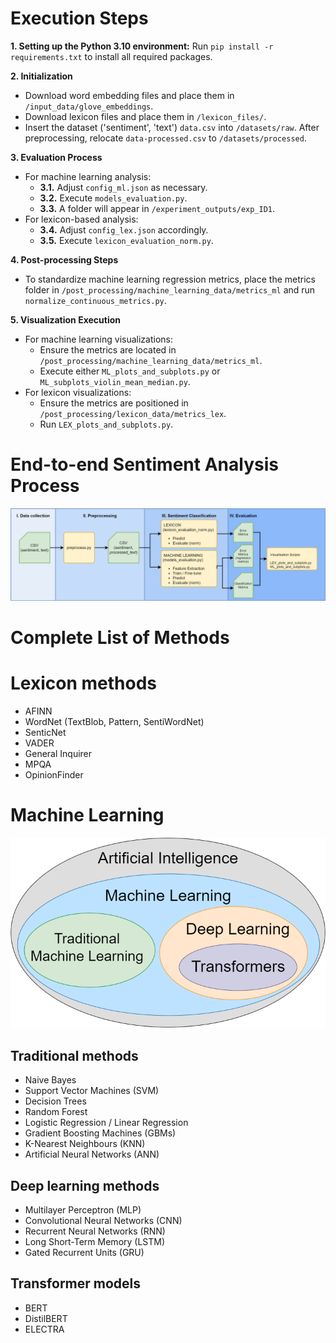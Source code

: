 # Execution Steps
**1. Setting up the Python 3.10 environment:** Run `pip install -r requirements.txt` to install all required packages.

**2. Initialization**
   - Download word embedding files and place them in `/input_data/glove_embeddings`.
   - Download lexicon files and place them in `/lexicon_files/`.
   - Insert the dataset ('sentiment', 'text') `data.csv` into `/datasets/raw`. After preprocessing, relocate `data-processed.csv` to `/datasets/processed`.

**3. Evaluation Process**
   - For machine learning analysis:
     - **3.1.** Adjust `config_ml.json` as necessary.
     - **3.2.** Execute `models_evaluation.py`.
     - **3.3.** A folder will appear in `/experiment_outputs/exp_ID1`.
   - For lexicon-based analysis:
     - **3.4.** Adjust `config_lex.json` accordingly.
     - **3.5.** Execute `lexicon_evaluation_norm.py`.

**4. Post-processing Steps**
   - To standardize machine learning regression metrics, place the metrics folder in `/post_processing/machine_learning_data/metrics_ml` and run `normalize_continuous_metrics.py`.

**5. Visualization Execution**
   - For machine learning visualizations:
     - Ensure the metrics are located in `/post_processing/machine_learning_data/metrics_ml`.
     - Execute either `ML_plots_and_subplots.py` or `ML_subplots_violin_mean_median.py`.
   - For lexicon visualizations:
     - Ensure the metrics are positioned in `/post_processing/lexicon_data/metrics_lex`.
     - Run `LEX_plots_and_subplots.py`.

# End-to-end Sentiment Analysis Process
![Sentiment Analysis Process](SA_Process.png)

# Complete List of Methods

# Lexicon methods 
  - AFINN
  - WordNet (TextBlob, Pattern, SentiWordNet)
  - SenticNet
  - VADER
  - General Inquirer
  - MPQA
  - OpinionFinder

# Machine Learning

![AI hierarchy](AI_hierarchy.png)

## Traditional methods
  - Naive Bayes
  - Support Vector Machines (SVM)
  - Decision Trees
  - Random Forest
  - Logistic Regression / Linear Regression
  - Gradient Boosting Machines (GBMs)
  - K-Nearest Neighbours (KNN)
  - Artificial Neural Networks (ANN)


## Deep learning methods
  - Multilayer Perceptron (MLP)
  - Convolutional Neural Networks (CNN)
  - Recurrent Neural Networks (RNN)
  - Long Short-Term Memory (LSTM)
  - Gated Recurrent Units (GRU)

## Transformer models 
  - BERT
  - DistilBERT
  - ELECTRA
